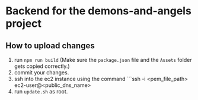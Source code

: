 # Backend for the demons-and-angels project

## How to upload changes
1. run ```npm run build``` (Make sure the ```package.json``` file and the ```Assets``` folder gets copied correctly.)
2. commit your changes.
3. ssh into the ec2 instance using the command ```ssh -i <pem_file_path> ec2-user@<public_dns_name>
4. run ```update.sh``` as root.